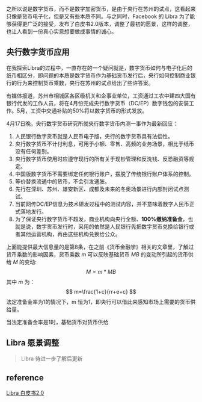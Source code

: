 之所以说是数字货币，而不是数字加密货币，是由于央行在苏州的试点，这看起来只像是货币电子化，但是又有些本质不同。与之同时，Facebook 的 Libra 为了能够获得更广泛的接受，发布了白皮书2.0版本，调整了最初的愿景，这样的调整，也让人看到一份真心实意想要做成事情的诚心。



## 央行数字货币应用

在我探索Libra的过程中，一直存在的一个疑问就是，数字货币如何与电子化后的纸币相区分，即问题的本质是数字货币作为基础货币发行后，央行如何控制商业银行的行为来控制货币乘数，央行在苏州的试点给出了些许答案。

有媒体报道，苏州市相城区各区级机关和企事业单位，工资通过工农中建四大国有银行代发的工作人员，将在4月份完成央行数字货币（DC/EP）数字钱包的安装工作。5月，工资中交通补贴的50%将以数字货币的形式发放。

4月17日晚，央行数字货币研究所就央行数字货币内测一事作为最新回应：

1. 人民银行数字货币就是人民币电子版，央行的数字货币具有法偿性。
2. 央行数字货币不计付利息，可用于小额、零售、高频的业务场景，相比于纸币没有任何差别。
3. 央行数字货币使用时应遵守现行的所有关于现钞管理和反洗钱、反恐融资等规定。
4. 中国版数字货币不需要绑定任何银行账户，摆脱了传统银行账户体系的控制。
5. 等价替换流通中的货币，不会引发通胀。
6. 先行在深圳、苏州、雄安新区、成都及未来的冬奥场景进行内部封闭试点测试。
7. 当前网传DC/EP信息为技术研发过程中的测试内容，并不意味着数字人民币正式落地发行。
8. 为了保证央行数字货币不超发，商业机构向央行全额、**100%缴纳准备金**，也就是说，数字货币发行时，采用的依然是人民银行先把数字货币兑换给银行或者其他运营机构，再由这些机构兑换给公众。

上面能提供最大信息量的是第8条，在之前《货币金融学》相关的文章里，了解过货币乘数的影响因素，货币乘数 $m$ 可以反映基础货币 $MB$ 的变动所引起的货币供给 $M$ 的变动:
$$
M=m*MB
$$
其中 $m$ 为：
$$
m=\frac{1+c}{rr+e+c}
$$
法定准备金率为1的情况下，m 恒为1，即央行可以借此来感知市场上需要的货币供给量。








当法定准备金率是1时，基础货币对货币供给



## Libra 愿景调整

> Libra 待进一步了解后更新




## reference

[Libra 白皮书2.0](https://libra.org/en-US/white-paper/) 

